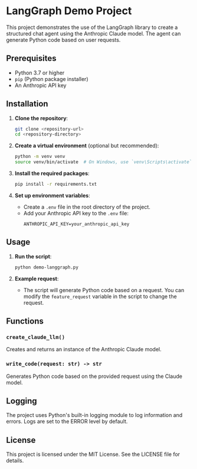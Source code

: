 # LangGraph Demo Project

This project demonstrates the use of the LangGraph library to create a structured chat agent using the Anthropic Claude model. The agent can generate Python code based on user requests.

## Prerequisites

- Python 3.7 or higher
- `pip` (Python package installer)
- An Anthropic API key

## Installation

1. **Clone the repository**:
   ```sh
   git clone <repository-url>
   cd <repository-directory>
   ```

2. **Create a virtual environment** (optional but recommended):
   ```sh
   python -m venv venv
   source venv/bin/activate  # On Windows, use `venv\Scripts\activate`
   ```

3. **Install the required packages**:
   ```sh
   pip install -r requirements.txt
   ```

4. **Set up environment variables**:
   - Create a `.env` file in the root directory of the project.
   - Add your Anthropic API key to the `.env` file:
     ```plaintext
     ANTHROPIC_API_KEY=your_anthropic_api_key
     ```

## Usage

1. **Run the script**:
   ```sh
   python demo-langgraph.py
   ```

2. **Example request**:
   - The script will generate Python code based on a request. You can modify the `feature_request` variable in the script to change the request.

## Functions

### `create_claude_llm()`
Creates and returns an instance of the Anthropic Claude model.

### `write_code(request: str) -> str`
Generates Python code based on the provided request using the Claude model.

## Logging

The project uses Python's built-in logging module to log information and errors. Logs are set to the ERROR level by default.

## License

This project is licensed under the MIT License. See the LICENSE file for details.